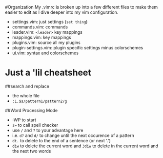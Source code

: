 #Organization
My .vimrc is broken up into a few different files to make them easier to edit as I dive deeper into my vim configuration.
- settings.vim: just settings (`set thing`)
- commands.vim: commands
- leader.vim: `<leader>` key mappings
- mappings.vim: key mappings
- plugins.vim: source all my plugins
- plugin-settings.vim: plugin specific settings minus colorschemes 
- ui.vim: syntax and colorschemes

# Just a 'lil cheatsheet

##search and replace
- the whole file
 - `:1,$s/pattern1/pattern2/g`

##Word Processing Mode
- :WP to start
- `z=` to call spell checker
- use `/` and `?` to your advantage here
 - i.e. `d?` and `d/` to change until the next occurence of a pattern
- `dt.` to delete to the end of a sentence (or next '.')
- `diw` to delete the current word and `3diw` to delete in the current word and the next two words

